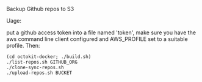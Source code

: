 
Backup Github repos to S3

Uage:

put a github access token into a file named 'token',
make sure you have the aws command line client configured
and AWS_PROFILE set to a suitable profile.
Then:

```
(cd octokit-docker; ./build.sh)
./list-repos.sh GITHUB_ORG
./clone-sync-repos.sh
./upload-repos.sh BUCKET
```
